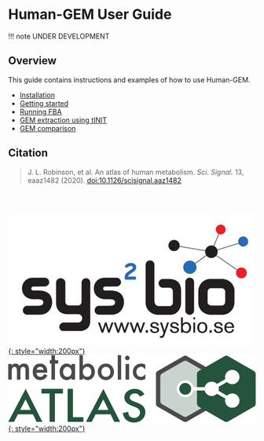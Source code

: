 # Human-GEM User Guide

!!! note
	UNDER DEVELOPMENT

## Overview

This guide contains instructions and examples of how to use Human-GEM.

- [Installation](installation.md)
- [Getting started](getting_started.md)
- [Running FBA](running_fba.md)
- [GEM extraction using tINIT](gem_extraction.md)
- [GEM comparison](gem_comparison.md)


## Citation

> J. L. Robinson, et al. An atlas of human metabolism. _Sci. Signal._ 13, eaaz1482 (2020). [doi:10.1126/scisignal.aaz1482](https://doi.org/10.1126/scisignal.aaz1482)


<br/><br/>

[![SysBio](img/sysbio_logo.png){: style="width:200px"}](https://www.sysbio.se/) &nbsp;&nbsp;&nbsp;&nbsp;&nbsp;&nbsp;&nbsp;&nbsp;&nbsp;&nbsp;
[![Metabolic Atlas](img/metabolic_atlas_logo.svg){: style="width:200px"}](https://www.metabolicatlas.org/)

